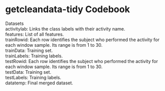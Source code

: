 # getcleandata-tidy Codebook  

Datasets  
activitylab: Links the class labels with their activity name.  
features: List of all features.  
trainRowid: Each row identifies the subject who performed the activity for each window sample. Its range is from 1 to 30.  
trainData: Training set.  
trainLabels: Training labels.  
testRowid: Each row identifies the subject who performed the activity for each window sample. Its range is from 1 to 30.  
testData: Training set.  
testLabels: Training labels.  
datatemp: Final merged dataset.  



